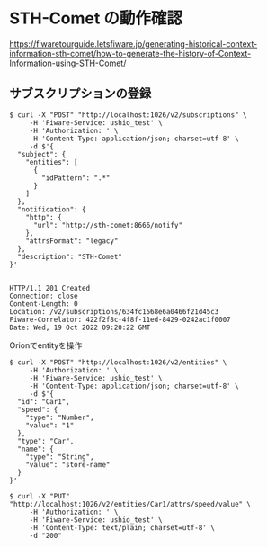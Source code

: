 # STH-Comet の動作確認

https://fiwaretourguide.letsfiware.jp/generating-historical-context-information-sth-comet/how-to-generate-the-history-of-Context-Information-using-STH-Comet/

## サブスクリプションの登録

```console
$ curl -X "POST" "http://localhost:1026/v2/subscriptions" \
     -H 'Fiware-Service: ushio_test' \
     -H 'Authorization: ' \
     -H 'Content-Type: application/json; charset=utf-8' \
     -d $'{
  "subject": {
    "entities": [
      {
        "idPattern": ".*"
      }
    ]
  },
  "notification": {
    "http": {
      "url": "http://sth-comet:8666/notify"
    },
    "attrsFormat": "legacy"
  },
  "description": "STH-Comet"
}'


HTTP/1.1 201 Created
Connection: close
Content-Length: 0
Location: /v2/subscriptions/634fc1568e6a0466f21d45c3
Fiware-Correlator: 422f2f8c-4f8f-11ed-8429-0242ac1f0007
Date: Wed, 19 Oct 2022 09:20:22 GMT
```

Orionでentityを操作

```console
$ curl -X "POST" "http://localhost:1026/v2/entities" \
     -H 'Authorization: ' \
     -H 'Fiware-Service: ushio_test' \
     -H 'Content-Type: application/json; charset=utf-8' \
     -d $'{
  "id": "Car1",
  "speed": {
    "type": "Number",
    "value": "1"
  },
  "type": "Car",
  "name": {
    "type": "String",
    "value": "store-name"
  }
}'

```

```console
$ curl -X "PUT" "http://localhost:1026/v2/entities/Car1/attrs/speed/value" \
     -H 'Authorization: ' \
     -H 'Fiware-Service: ushio_test' \
     -H 'Content-Type: text/plain; charset=utf-8' \
     -d "200"
```

